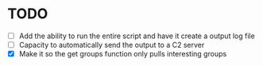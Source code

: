 # TODO

* [ ] Add the ability to run the entire script and have it create a output log file
* [ ] Capacity to automatically send the output to a C2 server
* [x] Make it so the get groups function only pulls interesting groups
